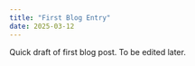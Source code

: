 ```yaml
---
title: "First Blog Entry"
date: 2025-03-12
---
```


Quick draft of first blog post. To be edited later.
